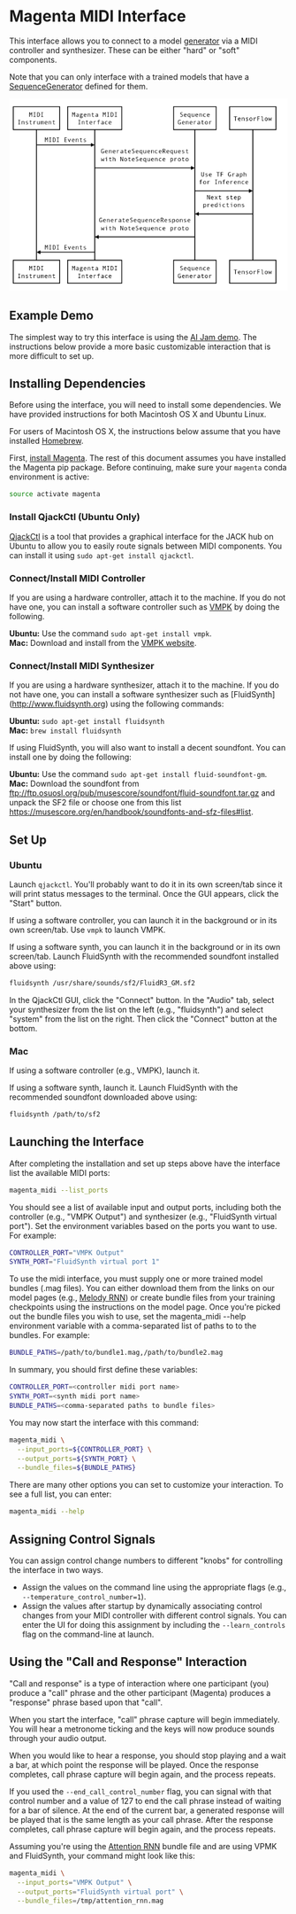 # Magenta MIDI Interface

This interface allows you to connect to a model
[generator](/magenta/models/README.md#generators) via a MIDI controller
and synthesizer. These can be either "hard" or "soft" components.

Note that you can only interface with a trained models that have a
[SequenceGenerator](/magenta/models/shared/sequence_generator.py)
 defined for them.

<p align="center">
  <img src="midi.png" alt="Sequence Diagram for the MIDI interface"/>
</p>

## Example Demo

The simplest way to try this interface is using the
[AI Jam demo](https://github.com/tensorflow/magenta-demos/tree/main/ai-jam-js). The instructions below provide a more basic
customizable interaction that is more difficult to set up.

## Installing Dependencies

Before using the interface, you will need to install some
dependencies. We have provided instructions for both Macintosh OS X
and Ubuntu Linux.

For users of Macintosh OS X, the instructions below assume that you
have installed [Homebrew](http://brew.sh).

First, [install Magenta](/README.md). The rest of this document assumes you have
installed the Magenta pip package. Before continuing, make sure your `magenta`
conda environment is active:

```bash
source activate magenta
```

### Install QjackCtl (Ubuntu Only)

[QjackCtl](http://qjackctl.sourceforge.net/) is a tool that provides a graphical
interface for the JACK hub on Ubuntu to allow you to easily route signals
between MIDI components. You can install it using `sudo apt-get install
qjackctl`.

### Connect/Install MIDI Controller

If you are using a hardware controller, attach it to the machine. If you do not
have one, you can install a software controller such as
[VMPK](http://vmpk.sourceforge.net/) by doing the following.

**Ubuntu:** Use the command `sudo apt-get install vmpk`.<br />
**Mac:** Download and install from the
[VMPK website](http://vmpk.sourceforge.net/#Download).

### Connect/Install MIDI Synthesizer

If you are using a hardware synthesizer, attach it to the machine. If you do not
have one, you can install a software synthesizer such as [FluidSynth]
(http://www.fluidsynth.org) using the following commands:

**Ubuntu:** `sudo apt-get install fluidsynth`<br />
**Mac:** `brew install fluidsynth`

If using FluidSynth, you will also want to install a decent soundfont. You can
install one by doing the following:

**Ubuntu:** Use the command `sudo apt-get install fluid-soundfont-gm`.<br />
**Mac:** Download the soundfont from
ftp://ftp.osuosl.org/pub/musescore/soundfont/fluid-soundfont.tar.gz and unpack the SF2
file or choose one from this list https://musescore.org/en/handbook/soundfonts-and-sfz-files#list.

## Set Up

### Ubuntu

Launch `qjackctl`. You'll probably want to do it in its own screen/tab
since it will print status messages to the terminal. Once the GUI
appears, click the "Start" button.

If using a software controller, you can launch it in the background or in its
own screen/tab. Use `vmpk` to launch VMPK.

If using a software synth, you can launch it in the background or in its own
screen/tab. Launch FluidSynth with the recommended soundfont installed above
using:

```bash
fluidsynth /usr/share/sounds/sf2/FluidR3_GM.sf2
```

In the QjackCtl GUI, click the "Connect" button. In the "Audio" tab, select your
synthesizer from the list on the left (e.g., "fluidsynth") and select "system"
from the list on the right. Then click the "Connect" button at the bottom.

### Mac

If using a software controller (e.g., VMPK), launch it.

If using a software synth, launch it. Launch FluidSynth with the
recommended soundfont downloaded above using:

```bash
fluidsynth /path/to/sf2
```

## Launching the Interface

After completing the installation and set up steps above have the interface list
the available MIDI ports:

```bash
magenta_midi --list_ports
```

You should see a list of available input and output ports, including both the
controller (e.g., "VMPK Output") and synthesizer (e.g., "FluidSynth virtual
port"). Set the environment variables based on the ports you want to use. For
example:

```bash
CONTROLLER_PORT="VMPK Output"
SYNTH_PORT="FluidSynth virtual port 1"
```

To use the midi interface, you must supply one or more trained model bundles
(.mag files). You can either download them from the links on our model pages
(e.g., [Melody RNN](/magenta/models/melody_rnn/README.md)) or create bundle
files from your training checkpoints using the instructions on the model page.
Once you're picked out the bundle files you wish to use, set the magenta_midi --help
environment
variable with a comma-separated list of paths to to the bundles. For example:

```bash
BUNDLE_PATHS=/path/to/bundle1.mag,/path/to/bundle2.mag
```

In summary, you should first define these variables:

```bash
CONTROLLER_PORT=<controller midi port name>
SYNTH_PORT=<synth midi port name>
BUNDLE_PATHS=<comma-separated paths to bundle files>
```

You may now start the interface with this command:

```bash
magenta_midi \
  --input_ports=${CONTROLLER_PORT} \
  --output_ports=${SYNTH_PORT} \
  --bundle_files=${BUNDLE_PATHS}
```

There are many other options you can set to customize your interaction. To see
a full list, you can enter:

```bash
magenta_midi --help
```

## Assigning Control Signals
You can assign control change numbers to different "knobs" for controlling the
interface in two ways.

* Assign the values on the command line using the appropriate flags (e.g.,
`--temperature_control_number=1`).
* Assign the values after startup by dynamically associating control changes
from your MIDI controller with different control signals. You can enter the UI
for doing this assignment by including the `--learn_controls` flag on the
command-line at launch.


## Using the "Call and Response" Interaction

"Call and response" is a type of interaction where one participant (you) produce
a "call" phrase and the other participant (Magenta) produces a "response" phrase
based upon that "call".

When you start the interface, "call" phrase capture will begin immediately. You
will hear a metronome ticking and the keys will now produce sounds through your
audio output.

When you would like to hear a response, you should stop playing and a wait a
bar, at which point the response will be played. Once the response completes,
call phrase capture will begin again, and the process repeats.

If you used the `--end_call_control_number` flag, you can signal with that
control number and a value of 127 to end the call phrase instead of waiting for
a bar of silence. At the end of the current bar, a generated response will be
played that is the same length as your call phrase. After the response
completes, call phrase capture will begin again, and the process repeats.

Assuming you're using the
[Attention RNN](/magenta/models/melody_rnn/README.md#configurations) bundle file
and are using VPMK and FluidSynth, your command might look like this:

```bash
magenta_midi \
  --input_ports="VMPK Output" \
  --output_ports="FluidSynth virtual port" \
  --bundle_files=/tmp/attention_rnn.mag
```
